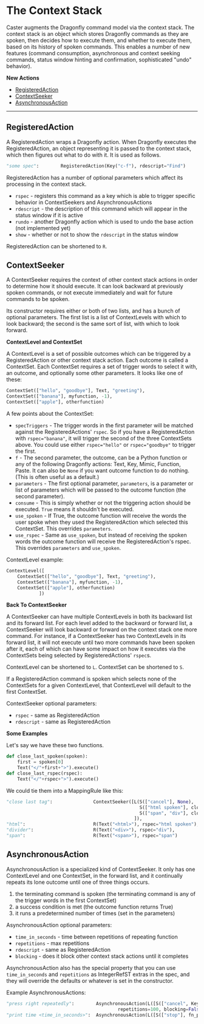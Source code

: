 # The Context Stack

Caster augments the Dragonfly command model via the context stack. The context stack is an object which stores Dragonfly commands as they are spoken, then decides how to execute them, and whether to execute them, based on its history of spoken commands. This enables a number of new features (command consumption, asynchronous and context seeking commands, status window hinting and confirmation, sophisticated "undo" behavior).

**New Actions**

- [RegisteredAction](#registeredaction)
- [ContextSeeker](#contextseeker)
- [AsynchronousAction](#asynchronousaction)

---

## RegisteredAction

A RegisteredAction wraps a Dragonfly action. When Dragonfly executes the RegisteredAction, an object representing it is passed to the context stack, which then figures out what to do with it. It is used as follows.

```python
"some spec":        RegisteredAction(Key("c-f"), rdescript="Find")
```

RegisteredAction has a number of optional parameters which affect its processing in the context stack.

- `rspec` - registers this command as a key which is able to trigger specific behavior in ContextSeekers and AsynchronousActions
- `rdescript` - the description of this command which will appear in the status window if it is active
- `rundo` - another Dragonfly action which is used to undo the base action (not implemented yet)
- `show` - whether or not to show the `rdescript` in the status window

RegisteredAction can be shortened to `R`.

## ContextSeeker

A ContextSeeker requires the context of other context stack actions in order to determine how it should execute. It can look backward at previously spoken commands, or not execute immediately and wait for future commands to be spoken.

Its constructor requires either or both of two lists, and has a bunch of optional parameters. The first list is a list of ContextLevels with which to look backward; the second is the same sort of list, with which to look forward.

**ContextLevel and ContextSet**

A ContextLevel is a set of possible outcomes which can be triggered by a RegisteredAction or other context stack action. Each outcome is called a ContextSet. Each ContextSet requires a set of trigger words to select it with, an outcome, and optionally some other parameters. It looks like one of these:

```python
ContextSet(["hello", "goodbye"], Text, "greeting"),
ContextSet(["banana"], myfunction, -1),
ContextSet(["apple"], otherfunction)
```

A few points about the ContextSet:

- `specTriggers` - The trigger words in the first parameter will be matched against the RegisteredActions' `rspec`. So if you have a RegisteredAction with `rspec="banana"`, it will trigger the second of the three ContextSets above. You could use either `rspec="hello"` or `rspec="goodbye"` to trigger the first.
- `f` - The second parameter, the outcome, can be a Python function or any of the following Dragonfly actions: Text, Key, Mimic, Function, Paste. It can also be `None` if you want outcome function to do nothing. (This is often useful as a default.)
- `parameters` - The first optional parameter, `parameters`, is a parameter or list of parameters which will be passed to the outcome function (the second parameter).
- `consume` - This is simply whether or not the triggering action should be executed. `True` means it shouldn't be executed.
- `use_spoken` - If True, the outcome function will receive the words the user spoke when they used the RegisteredAction which selected this ContextSet. This overrides `parameters`.
- `use_rspec` - Same as `use_spoken`, but instead of receiving the spoken words the outcome function will receive the RegisteredAction's rspec. This overrides `parameters` and `use_spoken`.

ContextLevel example:

```python
ContextLevel([
    ContextSet(["hello", "goodbye"], Text, "greeting"),
    ContextSet(["banana"], myfunction, -1),
    ContextSet(["apple"], otherfunction)
            ])
```

**Back To ContextSeeker**

A ContextSeeker can have multiple ContextLevels in both its backward list and its forward list. For each level added to the backward or forward list, a ContextSeeker will look backward or forward on the context stack one more command. For instance, if a ContextSeeker has two ContextLevels in its forward list, it will not execute until two more commands have been spoken after it, each of which can have some impact on how it executes via the ContextSets being selected by RegisteredActions' `rspec`s.

ContextLevel can be shortened to `L`. ContextSet can be shortened to `S`.

If a RegisteredAction command is spoken which selects none of the ContextSets for a given ContextLevel, that ContextLevel will default to the first ContextSet.

ContextSeeker optional parameters:

- `rspec` - same as RegisteredAction
- `rdescript` - same as RegisteredAction

**Some Examples**

Let's say we have these two functions.

```python
def close_last_spoken(spoken):
    first = spoken[0]
    Text("</"+first+">").execute()
def close_last_rspec(rspec):
    Text("</"+rspec+">").execute()
```

We could tie them into a MappingRule like this:

```python
"close last tag":               ContextSeeker([L(S(["cancel"], None),
                                                 S(["html spoken"], close_last_spoken, use_spoken=True),
                                                 S(["span", "div"], close_last_rspec, use_rspec=True))
                                               ]),
"html":                         R(Text("<html>"), rspec="html spoken"),
"divider":                      R(Text("<div>"), rspec="div"),
"span":                         R(Text("<span>"), rspec="span")
```

## AsynchronousAction

AsynchronousAction is a specialized kind of ContextSeeker. It only has one ContextLevel and one ContextSet, in the forward list, and it continually repeats its lone outcome until one of three things occurs.

1. the terminating command is spoken (the terminating command is any of the trigger words in the first ContextSet)
2. a success condition is met (the outcome function returns True)
3. it runs a predetermined number of times (set in the parameters)

AsynchronousAction optional parameters:

- `time_in_seconds` - time between repetitions of repeating function
- `repetitions` - max repetitions
- `rdescript` - same as RegisteredAction
- `blocking` - does it block other context stack actions until it completes

AsynchronousAction also has the special property that you can use `time_in_seconds` and `repetitions` as IntegerRefST extras in the spec, and they will override the defaults or whatever is set in the constructor.

Example AsynchronousActions:

```python
"press right repeatedly":        AsynchronousAction(L([S(["cancel", Key, "right"])]),
                                         repetitions=100, blocking=False),
"print time <time_in_seconds>":  AsynchronousAction(L([S(["stop"], fn_print_time)]))
```
